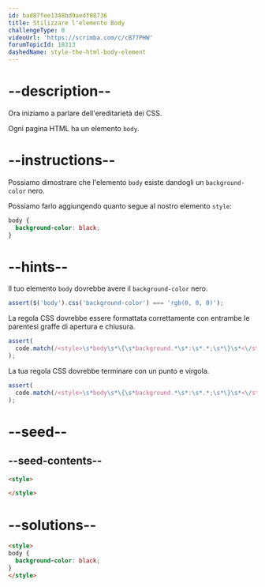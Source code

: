 ```yaml
---
id: bad87fee1348bd9aedf08736
title: Stilizzare l'elemento Body
challengeType: 0
videoUrl: 'https://scrimba.com/c/cB77PHW'
forumTopicId: 18313
dashedName: style-the-html-body-element
---
```


# --description--

Ora iniziamo a parlare dell'ereditarietà dei CSS.

Ogni pagina HTML ha un elemento `body`.

# --instructions--

Possiamo dimostrare che l'elemento `body` esiste dandogli un `background-color` nero.

Possiamo farlo aggiungendo quanto segue al nostro elemento `style`:

```css
body {
  background-color: black;
}
```

# --hints--

Il tuo elemento `body` dovrebbe avere il `background-color` nero.

```js
assert($('body').css('background-color') === 'rgb(0, 0, 0)');
```

La regola CSS dovrebbe essere formattata correttamente con entrambe le parentesi graffe di apertura e chiusura.

```js
assert(
  code.match(/<style>\s*body\s*\{\s*background.*\s*:\s*.*;\s*\}\s*<\/style>/i)
);
```

La tua regola CSS dovrebbe terminare con un punto e virgola.

```js
assert(
  code.match(/<style>\s*body\s*\{\s*background.*\s*:\s*.*;\s*\}\s*<\/style>/i)
);
```

# --seed--

## --seed-contents--

```html
<style>

</style>
```

# --solutions--

```html
<style>
body {
  background-color: black;
}
</style>
```
